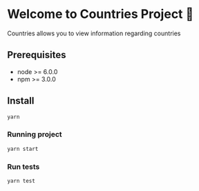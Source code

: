 # Welcome to Countries Project 👋

Countries allows you to view information regarding countries

## Prerequisites

- node >= 6.0.0
- npm >= 3.0.0

## Install

```sh
yarn
```

### Running project

```sh
yarn start
```

### Run tests

```sh
yarn test
```
